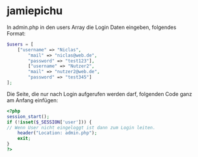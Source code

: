 # jamiepichu

In admin.php in den users Array die Login Daten eingeben, folgendes Format:

```php
$users = [
    ["username" => "Niclas",
        "mail" => "niclas@web.de",
        "password" => "test123"],
        ["username" => "Nutzer2",
        "mail" => "nutzer2@web.de",
        "password" => "test345"]
];
```


Die Seite, die nur nach Login aufgerufen werden darf, folgenden Code ganz am Anfang einfügen:


```php
<?php
session_start();
if (!isset($_SESSION['user'])) {
// Wenn User nicht eingeloggt ist dann zum Login leiten.
    header("Location: admin.php");
    exit;
}
?>
```
